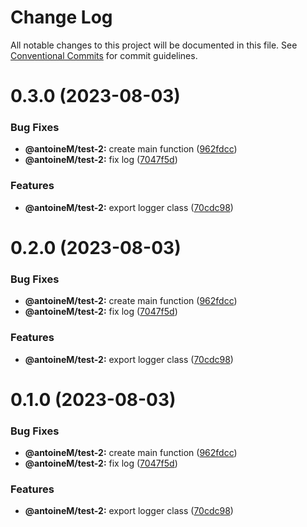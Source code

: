 # Change Log

All notable changes to this project will be documented in this file.
See [Conventional Commits](https://conventionalcommits.org) for commit guidelines.

# 0.3.0 (2023-08-03)


### Bug Fixes

* **@antoineM/test-2:** create main function ([962fdcc](https://github.com/antoinemetifeu/test-monorpepo/commit/962fdcce08bd450fd651f498d75b3cf51a0708eb))
* **@antoineM/test-2:** fix log ([7047f5d](https://github.com/antoinemetifeu/test-monorpepo/commit/7047f5d31b1049f6a69cea6d0d727c20d2c6cf26))


### Features

* **@antoineM/test-2:** export logger class ([70cdc98](https://github.com/antoinemetifeu/test-monorpepo/commit/70cdc983279b17e64532a454bc8f479db7be60d7))





# 0.2.0 (2023-08-03)


### Bug Fixes

* **@antoineM/test-2:** create main function ([962fdcc](https://github.com/antoinemetifeu/test-monorpepo/commit/962fdcce08bd450fd651f498d75b3cf51a0708eb))
* **@antoineM/test-2:** fix log ([7047f5d](https://github.com/antoinemetifeu/test-monorpepo/commit/7047f5d31b1049f6a69cea6d0d727c20d2c6cf26))


### Features

* **@antoineM/test-2:** export logger class ([70cdc98](https://github.com/antoinemetifeu/test-monorpepo/commit/70cdc983279b17e64532a454bc8f479db7be60d7))





# 0.1.0 (2023-08-03)


### Bug Fixes

* **@antoineM/test-2:** create main function ([962fdcc](https://github.com/antoinemetifeu/test-monorpepo/commit/962fdcce08bd450fd651f498d75b3cf51a0708eb))
* **@antoineM/test-2:** fix log ([7047f5d](https://github.com/antoinemetifeu/test-monorpepo/commit/7047f5d31b1049f6a69cea6d0d727c20d2c6cf26))


### Features

* **@antoineM/test-2:** export logger class ([70cdc98](https://github.com/antoinemetifeu/test-monorpepo/commit/70cdc983279b17e64532a454bc8f479db7be60d7))
